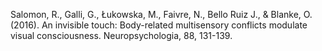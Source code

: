 ﻿---
layout: post
date:   2016-01-05 09:00:00
link: http://www.sciencedirect.com/science/article/pii/S0028393215302104?via%3Dihub
categories: article
year: 2016
---

Salomon, R., Galli, G., Łukowska, M., Faivre, N., Bello Ruiz J., & Blanke, O. (2016). An invisible touch: Body-related multisensory conflicts modulate visual consciousness. Neuropsychologia, 88, 131-139.
